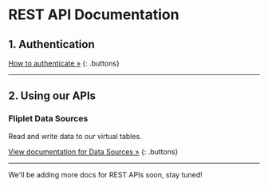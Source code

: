 # REST API Documentation

## 1. Authentication

[How to authenticate »](REST-API/authenticate.md)
{: .buttons}

---

## 2. Using our APIs

### Fliplet Data Sources

Read and write data to our virtual tables.

[View documentation for Data Sources »](REST-API/fliplet-datasources.md)
{: .buttons}

---

We'll be adding more docs for REST APIs soon, stay tuned!